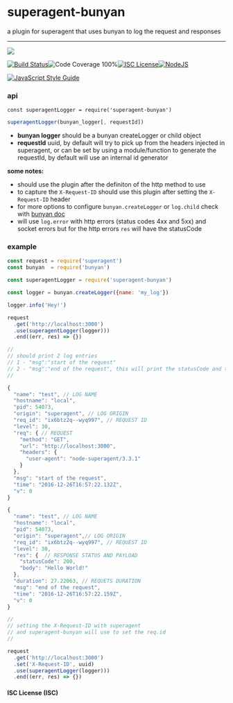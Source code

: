 # superagent-bunyan

a plugin for superagent that uses bunyan to log the request and responses

----
<a href="https://nodei.co/npm/superagent-bunyan/"><img src="https://nodei.co/npm/superagent-bunyan.png?downloads=true"></a>

[![Build Status](https://img.shields.io/badge/build-passing-brightgreen.svg?style=flat-square)](https://travis-ci.org/joaquimserafim/superagent-bunyan)![Code Coverage 100%](https://img.shields.io/badge/code%20coverage-100%25-green.svg?style=flat-square)[![ISC License](https://img.shields.io/badge/license-ISC-blue.svg?style=flat-square)](https://github.com/joaquimserafim/superagent-bunyan/blob/master/LICENSE)[![NodeJS](https://img.shields.io/badge/node-6.1.x-brightgreen.svg?style=flat-square)](https://github.com/joaquimserafim/superagent-bunyan/blob/master/package.json#L42)

[![JavaScript Style Guide](https://cdn.rawgit.com/feross/standard/master/badge.svg)](https://github.com/feross/standard)


### api
`const superagentLogger = require('superagent-bunyan')`

```js
superagentLogger(bunyan_logger[, requestId])
```

* **bunyan logger** should be a bunyan createLogger or child object
* **requestId** uuid, by default will try to pick up from the headers injected in superagent, or can be set by using a module/function to generate the requestId, by default will use an internal id generator

**some notes:**
* should use the plugin after the definiton of the http method to use
* to capture the `X-Request-ID` should use this plugin after setting the `X-Request-ID` header
* for more options to configure `bunyan.createLogger` or `log.child` check with [bunyan doc](https://github.com/trentm/node-bunyan#introduction)
* will use `log.error` with http errors (status codes 4xx and 5xx) and socket errors but for the http errors `res` will have the statusCode

### example
```js
const request = require('superagent')
const bunyan  = require('bunyan')

const superagentLogger = require('superagent-bunyan')

const logger = bunyan.createLogger({name: 'my_log'})

logger.info('Hey!')

request
  .get('http://localhost:3000')
  .use(superagentLogger(logger)))
  .end((err, res) => {})

//
// should print 2 log entries
// 1 - "msg":"start of the request"
// 2 - "msg":"end of the request", this will print the statusCode and the body
//

{
  "name": "test", // LOG NAME
  "hostname": "local",
  "pid": 54073,
  "origin": "superagent", // LOG ORIGIN
  "req_id": "ix6btz2q--wyq997", // REQUEST ID
  "level": 30,
  "req": { // REQUEST
    "method": "GET",
    "url": "http://localhost:3000",
    "headers": {
      "user-agent": "node-superagent/3.3.1"
    }
  },
  "msg": "start of the request",
  "time": "2016-12-26T16:57:22.132Z",
  "v": 0
}

{
  "name": "test", // LOG NAME
  "hostname": "local",
  "pid": 54073,
  "origin": "superagent",// LOG ORIGIN
  "req_id": "ix6btz2q--wyq997", // REQUEST ID
  "level": 30,
  "res": {  // RESPONSE STATUS AND PAYLOAD
    "statusCode": 200,
    "body": "Hello World!"
  },
  "duration": 27.22063, // REQUETS DURATION
  "msg": "end of the request",
  "time": "2016-12-26T16:57:22.159Z",
  "v": 0
}

//
// setting the X-Request-ID with superagent
// and superagent-bunyan will use to set the req.id
//

request
  .get('http://localhost:3000')
  .set('X-Request-ID', uuid)
  .use(superagentLogger(logger)))
  .end((err, res) => {})
```

#### ISC License (ISC)

